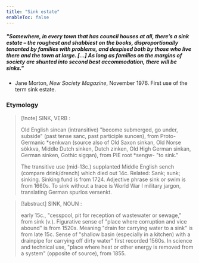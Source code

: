 ```yaml
---
title: "Sink estate"
enableToc: false
---
```

<em><h5>"Somewhere, in every town that has council houses at all, there’s a sink estate – the roughest and shabbiest on the books, disproportionally tenanted by families with problems, and despised both by those who live there and the town at large. [...] As long as families on the margins of society are shunted into second best accommodation, there will be sinks."</em></h5>
- Jane Morton, *New Society Magazine*, November 1976. First use of the term sink estate.

### Etymology

> [!note] SINK, VERB :  
>
>Old English sincan (intransitive) "become submerged, go under, subside" (past tense sanc, past participle suncen), from Proto-Germanic *senkwan (source also of Old Saxon sinkan, Old Norse sökkva, Middle Dutch sinken, Dutch zinken, Old High German sinkan, German sinken, Gothic sigqan), from PIE root *sengw- "to sink."
>
>The transitive use (mid-13c.) supplanted Middle English sench (compare drink/drench) which died out 14c. Related: Sank; sunk; sinking. Sinking fund is from 1724. Adjective phrase sink or swim is from 1660s. To sink without a trace is World War I military jargon, translating German spurlos versenkt.

> [!abstract] SINK, NOUN :
>
> early 15c., "cesspool, pit for reception of wastewater or sewage," from sink (v.). Figurative sense of "place where corruption and vice abound" is from 1520s. Meaning "drain for carrying water to a sink" is from late 15c. Sense of "shallow basin (especially in a kitchen) with a drainpipe for carrying off dirty water" first recorded 1560s. In science and technical use, "place where heat or other energy is removed from a system" (opposite of source), from 1855.
